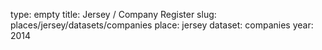 type: empty
title: Jersey / Company Register
slug: places/jersey/datasets/companies
place: jersey
dataset: companies
year: 2014
